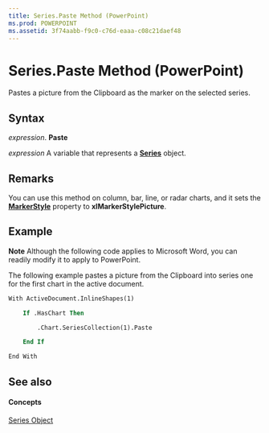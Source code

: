 ```yaml
---
title: Series.Paste Method (PowerPoint)
ms.prod: POWERPOINT
ms.assetid: 3f74aabb-f9c0-c76d-eaaa-c08c21daef48
---
```



# Series.Paste Method (PowerPoint)

Pastes a picture from the Clipboard as the marker on the selected series.


## Syntax

 _expression_. **Paste**

 _expression_ A variable that represents a **[Series](series-object-powerpoint.md)** object.


## Remarks

You can use this method on column, bar, line, or radar charts, and it sets the  **[MarkerStyle](series-markerstyle-property-powerpoint.md)** property to **xlMarkerStylePicture**.


## Example




 **Note**  Although the following code applies to Microsoft Word, you can readily modify it to apply to PowerPoint.

The following example pastes a picture from the Clipboard into series one for the first chart in the active document.




```vb
With ActiveDocument.InlineShapes(1)

    If .HasChart Then

        .Chart.SeriesCollection(1).Paste

    End If

End With


```


## See also


#### Concepts


[Series Object](series-object-powerpoint.md)

